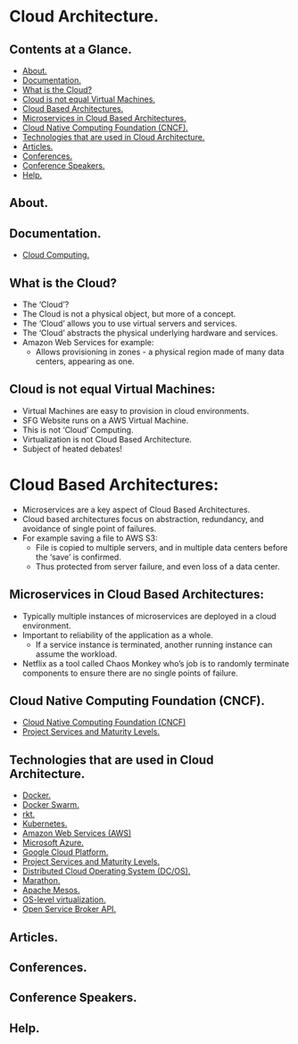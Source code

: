 # Cloud Architecture.





## Contents at a Glance.
* [About.](#about)
* [Documentation.](#documentation)
* [What is the Cloud?](#what-is-the-cloud)
* [Cloud is not equal Virtual Machines.](#cloud-is-not-equal-virtual-machines)
* [Cloud Based Architectures.](#cloud-based-architectures)
* [Microservices in Cloud Based Architectures.](#microservices-in-cloud-based-architectures)
* [Cloud Native Computing Foundation (CNCF).](#cloud-native-computing-foundation-cncf)
* [Technologies that are used in Cloud Architecture.](#technologies-that-are-used-in-cloud-architecture)
* [Articles.](#articles)
* [Conferences.](#conferences)
* [Conference Speakers.](#conference-speakers)
* [Help.](#help)





## About.





## Documentation.
* [Cloud Computing.](https://www.google.com/search?q=cloud+computing&oq=Cloud+computing&aqs=chrome.0.35i39j0l2j69i61j69i65l2j69i60l2.1769j0j4&sourceid=chrome&ie=UTF-8)





## What is the Cloud?
* The ‘Cloud’?
* The Cloud is not a physical object, but more of a concept.
* The ‘Cloud’ allows you to use virtual servers and services.
* The ‘Cloud’ abstracts the physical underlying hardware and services.
* Amazon Web Services for example:
  * Allows provisioning in zones - a physical region made of many data centers, appearing as one.






## Cloud is not equal Virtual Machines:
* Virtual Machines are easy to provision in cloud environments.
* SFG Website runs on a AWS Virtual Machine.
* This is not ‘Cloud’ Computing.
* Virtualization is not Cloud Based Architecture.
* Subject of heated debates!





# Cloud Based Architectures:
* Microservices are a key aspect of Cloud Based Architectures.
* Cloud based architectures focus on abstraction, redundancy, and avoidance of single point of failures.
* For example saving a file to AWS S3:
  * File is copied to multiple servers, and in multiple data centers before the ‘save’ is confirmed.
  * Thus protected from server failure, and even loss of a data center.





## Microservices in Cloud Based Architectures:
* Typically multiple instances of microservices are deployed in a cloud environment.
* Important to reliability of the application as a whole.
  * If a service instance is terminated, another running instance can assume the workload.
* Netflix as a tool called Chaos Monkey who’s job is to randomly terminate components to ensure there are no single points of failure.





## Cloud Native Computing Foundation (CNCF).
* [Cloud Native Computing Foundation (CNCF)](https://www.cncf.io/)
* [Project Services and Maturity Levels.](https://www.cncf.io/projects/)






## Technologies that are used in Cloud Architecture.
* [Docker.](https://www.docker.com/)
* [Docker Swarm.](https://docs.docker.com/engine/swarm/swarm-tutorial/)
* [rkt.](https://coreos.com/rkt/)
* [Kubernetes.](https://kubernetes.io/)
* [Amazon Web Services (AWS)](https://aws.amazon.com/)
* [Microsoft Azure.](https://azure.microsoft.com/en-us/free/cloud-services/search/?&ef_id=Cj0KCQjwpLfzBRCRARIsAHuj6qXWMvkOfnp4SvDDVkG8u3RHoeO-Vo741w9PKid_-Bi8zYOrFTKJpU4aAjPbEALw_wcB:G:s&OCID=AID2000115_SEM_8juqG0QZ&MarinID=8juqG0QZ_368972647102_azure%20cloud%20services_e_c__76166009013_kwd-295821515742&lnkd=Google_Azure_Brand&dclid=CJv6n7XPnOgCFda3Gwod9z8JYA)
* [Google Cloud Platform.](https://cloud.google.com/)
* [Project Services and Maturity Levels.](https://www.cncf.io/projects/)
* [Distributed Cloud Operating System (DC/OS).](https://dcos.io/)
* [Marathon.](https://mesosphere.github.io/marathon/)
* [Apache Mesos.](https://mesos.apache.org/)
* [OS-level virtualization.](https://www.google.com/search?q=os-level+virtualization&oq=OS-level+virtualization&aqs=chrome.0.0l6j69i60l2.502j0j7&sourceid=chrome&ie=UTF-8)
* [Open Service Broker API.](https://www.openservicebrokerapi.org/)





## Articles.





## Conferences.





## Conference Speakers.





## Help.
